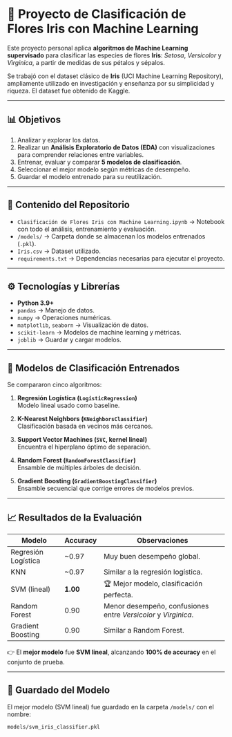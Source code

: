 # 🌸 Proyecto de Clasificación de Flores Iris con Machine Learning

Este proyecto personal aplica **algoritmos de Machine Learning supervisado** para clasificar las especies de flores **Iris**: *Setosa*, *Versicolor* y *Virginica*, a partir de medidas de sus pétalos y sépalos.  

Se trabajó con el dataset clásico de **Iris** (UCI Machine Learning Repository), ampliamente utilizado en investigación y enseñanza por su simplicidad y riqueza. El dataset fue obtenido de Kaggle.

---

## 📊 Objetivos

1. Analizar y explorar los datos.
2. Realizar un **Análisis Exploratorio de Datos (EDA)** con visualizaciones para comprender relaciones entre variables.
3. Entrenar, evaluar y comparar **5 modelos de clasificación**.
4. Seleccionar el mejor modelo según métricas de desempeño.
5. Guardar el modelo entrenado para su reutilización.

---

## 📂 Contenido del Repositorio

- `Clasificación de Flores Iris con Machine Learning.ipynb` → Notebook con todo el análisis, entrenamiento y evaluación.
- `/models/` → Carpeta donde se almacenan los modelos entrenados (`.pkl`).
- `Iris.csv` → Dataset utilizado.
- `requirements.txt` → Dependencias necesarias para ejecutar el proyecto.

---

## ⚙️ Tecnologías y Librerías

- **Python 3.9+**
- `pandas` → Manejo de datos.
- `numpy` → Operaciones numéricas.
- `matplotlib`, `seaborn` → Visualización de datos.
- `scikit-learn` → Modelos de machine learning y métricas.
- `joblib` → Guardar y cargar modelos.

---

## 🧪 Modelos de Clasificación Entrenados

Se compararon cinco algoritmos:

1. **Regresión Logística (`LogisticRegression`)**  
   Modelo lineal usado como baseline.

2. **K-Nearest Neighbors (`KNeighborsClassifier`)**  
   Clasificación basada en vecinos más cercanos.

3. **Support Vector Machines (`SVC`, kernel lineal)**  
   Encuentra el hiperplano óptimo de separación.

4. **Random Forest (`RandomForestClassifier`)**  
   Ensamble de múltiples árboles de decisión.

5. **Gradient Boosting (`GradientBoostingClassifier`)**  
   Ensamble secuencial que corrige errores de modelos previos.

---

## 📈 Resultados de la Evaluación

| Modelo              | Accuracy | Observaciones                                                 |
| ------------------- | -------- | ------------------------------------------------------------- |
| Regresión Logística | ~0.97    | Muy buen desempeño global.                                    |
| KNN                 | ~0.97    | Similar a la regresión logística.                             |
| SVM (lineal)        | **1.00** | 🏆 Mejor modelo, clasificación perfecta.                      |
| Random Forest       | 0.90     | Menor desempeño, confusiones entre *Versicolor* y *Virginica*.|
| Gradient Boosting   | 0.90     | Similar a Random Forest.                                      |

👉 El **mejor modelo** fue **SVM lineal**, alcanzando **100% de accuracy** en el conjunto de prueba.

---

## 💾 Guardado del Modelo

El mejor modelo (SVM lineal) fue guardado en la carpeta `/models/` con el nombre:

```bash
models/svm_iris_classifier.pkl
